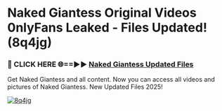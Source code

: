 # Naked Giantess Original Videos 0nlyFans Leaked - Files Updated! (8q4jg)

<h3>🔴 CLICK HERE 🌐==►► <a href="https://tinyurl.com/up5wt9bj" rel="nofollow">Naked Giantess Updated Files</a></h3>

Get Naked Giantess and all content. Now you can access all videos and pictures of Naked Giantess. New Updated Files 2025!

[![8q4jg](https://i.imgur.com/ABiUzMV.gif)](https://tinyurl.com/up5wt9bj)
